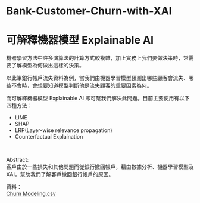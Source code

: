 # Bank-Customer-Churn-with-XAI
# 可解釋機器模型 Explainable AI<br>

機器學習方法中許多演算法的計算方式較複雜，加上實務上我們要做決策時，常需要了解模型為何做出這樣的決策。

以此筆銀行帳戶流失資料為例，當我們由機器學習模型預測出哪些顧客會流失、哪些不會時，會想要知道模型判斷他是流失顧客的重要因素為何。

而可解釋機器模型 Explainable AI 即可幫我們解決此問題。目前主要使用有以下四種方法：
- LIME
- SHAP
- LRP(Layer-wise relevance propagation)
- Counterfactual Explaination
<br>

Abstract:<br>
客戶由於一些損失和其他問題而從銀行撤回帳戶，藉由數據分析、機器學習模型及XAI，幫助我們了解客戶撤回銀行帳戶的原因。<br>

資料：<br>
[Churn Modeling.csv](https://www.kaggle.com/datasets/santoshd3/bank-customers)<br>

